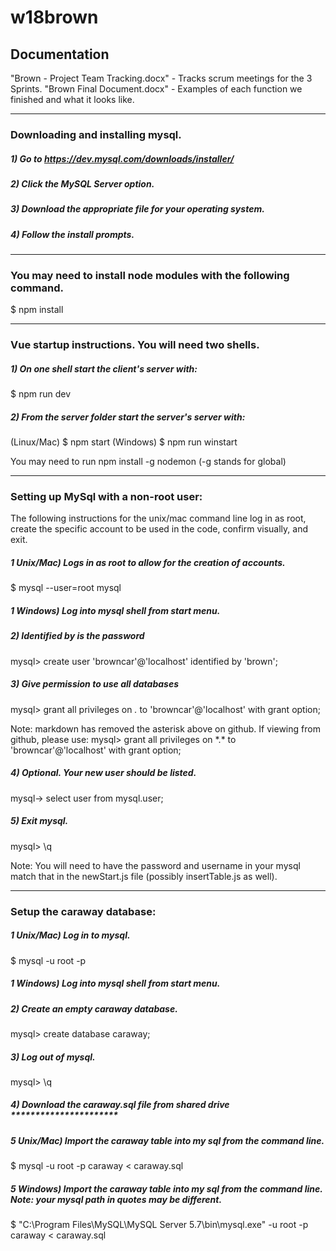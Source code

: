 # w18brown

## Documentation
"Brown - Project Team Tracking.docx" - Tracks scrum meetings for the 3 Sprints.
"Brown Final Document.docx" - Examples of each function we finished and what it looks like.

----------------------------
### Downloading and installing mysql.

##### 1) Go to https://dev.mysql.com/downloads/installer/

##### 2) Click the MySQL Server option.

##### 3) Download the appropriate file for your operating system.

##### 4) Follow the install prompts.

----------------------------

### You may need to install node modules with the following command.
  
  $ npm install

----------------------------

### Vue startup instructions. You will need two shells.  

##### 1) On one shell start the client's server with:

  $ npm run dev

##### 2) From the server folder start the server's server with:
  (Linux/Mac)
  $ npm start
  (Windows)
  $ npm run winstart

  You may need to run npm install -g nodemon (-g stands for global)

----------------------------
### Setting up MySql with a non-root user:

  The following instructions for the unix/mac command line log in as root, create the specific account to be used in the code, confirm visually, and exit.

##### 1 Unix/Mac) Logs in as root to allow for the creation of accounts.
  
  $ mysql --user=root mysql  

##### 1 Windows) Log into mysql shell from start menu.
    
##### 2) Identified by is the password
  
  mysql> create user 'browncar'@'localhost' identified by 'brown'; 
  
##### 3) Give permission to use all databases
  
  mysql> grant all privileges on *.* to 'browncar'@'localhost' with grant option;  
  
  Note: markdown has removed the asterisk above on github.  If viewing from github, please use:
  mysql> grant all privileges on \*.\* to 'browncar'@'localhost' with grant option;

##### 4) Optional. Your new user should be listed.
  
  mysql-> select user from mysql.user;  

##### 5) Exit mysql.

  mysql> \q 

  Note: You will need to have the password and username in your mysql match that in the newStart.js file (possibly insertTable.js as well). 
  
----------------------------
### Setup the caraway database:

##### 1 Unix/Mac) Log in to mysql.
  
  $ mysql -u root -p
  
##### 1 Windows) Log into mysql shell from start menu.
  
##### 2) Create an empty caraway database. 
  
  mysql> create database caraway;
  
##### 3) Log out of mysql.
  
  mysql> \q
  
##### 4) Download the caraway.sql file from shared drive **********************
  
##### 5 Unix/Mac) Import the caraway table into my sql from the command line.
  
  $ mysql -u root -p caraway < caraway.sql
  
##### 5 Windows) Import the caraway table into my sql from the command line. Note: your mysql path in quotes may be different.
  
  $ "C:\Program Files\MySQL\MySQL Server 5.7\bin\mysql.exe" -u root -p caraway < caraway.sql
